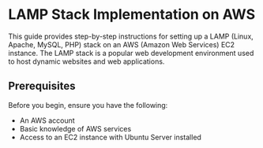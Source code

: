 
# LAMP Stack Implementation on AWS

This guide provides step-by-step instructions for setting up a LAMP (Linux, Apache, MySQL, PHP) stack on an AWS (Amazon Web Services) EC2 instance. The LAMP stack is a popular web development environment used to host dynamic websites and web applications.

## Prerequisites

Before you begin, ensure you have the following:

- An AWS account
- Basic knowledge of AWS services
- Access to an EC2 instance with Ubuntu Server installed
